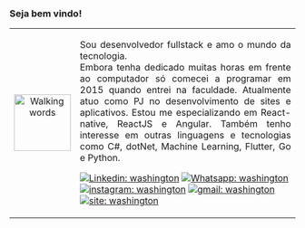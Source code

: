 ### Seja bem vindo!
<table border="0">
 <tr>
    <td>
      <p align="center">
        <img src="https://phoneky.co.uk/thumbs/screensavers/down/fun/walkingwor_i1sk7k12.gif" alt="Walking words" width="100" />
      </p>
    </td>
    <td>
      <p align="justify">
      Sou desenvolvedor fullstack e amo o mundo da tecnologia. </br>Embora tenha dedicado muitas horas em frente ao computador só comecei a programar em 2015 quando entrei na faculdade. Atualmente atuo como PJ no desenvolvimento de sites e aplicativos. Estou me especializando em React-native, ReactJS e Angular. Também tenho interesse em outras linguagens e tecnologias como C#, dotNet, Machine Learning, Flutter, Go e Python.
      </p>
      
  
    
  [![Linkedin: washington](https://img.shields.io/badge/-Linkedin-0e76a8?style=flat-square&logo=linkedin&logoColor=white)](https://www.linkedin.com/in/washingtonsr93/)
[![Whatsapp: washington](https://img.shields.io/badge/-Whatsapp-075e54?style=flat-square&logo=whatsapp&logoColor=white)](https://api.whatsapp.com/send?phone=5584992140775)
[![instagram: washington](https://img.shields.io/badge/-Instagram-dd2a7b?style=flat-square&logo=instagram&logoColor=white)](https://www.instagram.com/washingtonsr2016/)
[![gmail: washington](https://img.shields.io/badge/-Gmail-d44638?style=flat-square&logo=gmail&logoColor=white)](mailto:washington.s@escolar.ifrn.edu.br)
[![site: washington](https://img.shields.io/badge/-Portif%C3%B3lio-000000?style=flat-square&logo=netlify&logoColor=white)](https://washingtonsr93.netlify.app/)
    </p>
    </td>
 </tr>
</table>

<!--
[![Washington wakatime stats](https://github-readme-stats.vercel.app/api/wakatime?username=@washington93&layout=compact&theme=transparent)](https://github.com/anuraghazra/github-readme-stats)
-->
<!--
<p align="center">
![Washington93](https://github-readme-stats.vercel.app/api?username=washington93&show_icons=true&count_private=true&theme=graywhite)
<p>
-->
<!--
**washington93/washington93** is a ✨ _special_ ✨ repository because its `README.md` (this file) appears on your GitHub profile.

Here are some ideas to get you started:

- 🔭 I’m currently working on ...
- 🌱 I’m currently learning ...
- 👯 I’m looking to collaborate on ...
- 🤔 I’m looking for help with ...
- 💬 Ask me about ...
- 📫 How to reach me: ...
- 😄 Pronouns: ...
- ⚡ Fun fact: ...
-->
